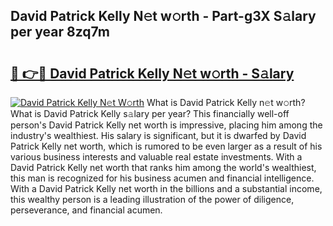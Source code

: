 ## David Patrick Kelly N𝚎t w𝚘rth - Part-g3X S𝚊lary per year 8zq7m

# <h2><a href="http://gc2z9gv.nevu.top/?p=David+Patrick+Kelly">🔗 👉🔴 David Patrick Kelly N𝚎t w𝚘rth - S𝚊lary</a></h2>

[![David Patrick Kelly N𝚎t W𝚘rth](https://i.imgur.com/Oavwk0R.jpeg)](http://gc2z9gv.nevu.top/?p=David+Patrick+Kelly)
What is David Patrick Kelly n𝚎t w𝚘rth? What is David Patrick Kelly s𝚊lary per year?
This financially well-off person's David Patrick Kelly net worth is impressive, placing him among the industry's wealthiest. His salary is significant, but it is dwarfed by David Patrick Kelly net worth, which is rumored to be even larger as a result of his various business interests and valuable real estate investments. With a David Patrick Kelly net worth that ranks him among the world's wealthiest, this man is recognized for his business acumen and financial intelligence. With a David Patrick Kelly net worth in the billions and a substantial income, this wealthy person is a leading illustration of the power of diligence, perseverance, and financial acumen.
